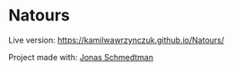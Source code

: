 # Natours
Live version: https://kamilwawrzynczuk.github.io/Natours/




Project made with: [Jonas Schmedtman](https://www.udemy.com/course/advanced-css-and-sass/#instructor-1)

